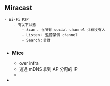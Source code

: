 ## Miracast
	- Wi-Fi P2P
		- 有以下狀態
			- Scan： 在所有 social channel 找有沒有人
			- Listen： 監聽某個 channel
			- Search：針對
- ### Mice
	- over infra
	- 透過 mDNS 拿到 AP 分配的 IP
	-
-